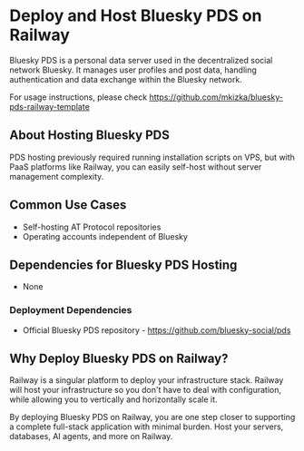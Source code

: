 # Deploy and Host Bluesky PDS on Railway

Bluesky PDS is a personal data server used in the decentralized social network Bluesky. It manages user profiles and post data, handling authentication and data exchange within the Bluesky network.

For usage instructions, please check https://github.com/mkizka/bluesky-pds-railway-template

## About Hosting Bluesky PDS

PDS hosting previously required running installation scripts on VPS, but with PaaS platforms like Railway, you can easily self-host without server management complexity.

## Common Use Cases

- Self-hosting AT Protocol repositories
- Operating accounts independent of Bluesky

## Dependencies for Bluesky PDS Hosting

- None

### Deployment Dependencies

- Official Bluesky PDS repository - https://github.com/bluesky-social/pds

## Why Deploy Bluesky PDS on Railway?

Railway is a singular platform to deploy your infrastructure stack. Railway will host your infrastructure so you don't have to deal with configuration, while allowing you to vertically and horizontally scale it.

By deploying Bluesky PDS on Railway, you are one step closer to supporting a complete full-stack application with minimal burden. Host your servers, databases, AI agents, and more on Railway.
